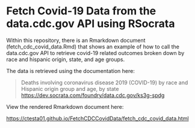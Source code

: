 # Fetch Covid-19 Data from the data.cdc.gov API using RSocrata

Within this repository, there is an Rmarkdown document (fetch_cdc_covid_data.Rmd)
that shows an example of how to call the data.cdc.gov API to retrieve 
covid-19 related outcomes broken down by race and hispanic origin, state,
and age groups. 

The data is retrieved using the documentation here: 

> Deaths involving coronavirus disease 2019 (COVID-19) by race and Hispanic origin group and age, by state
> <https://dev.socrata.com/foundry/data.cdc.gov/ks3g-spdg>

View the rendered Rmarkdown document here: 

<https://ctesta01.github.io/FetchCDCCovidData/fetch_cdc_covid_data.html>


